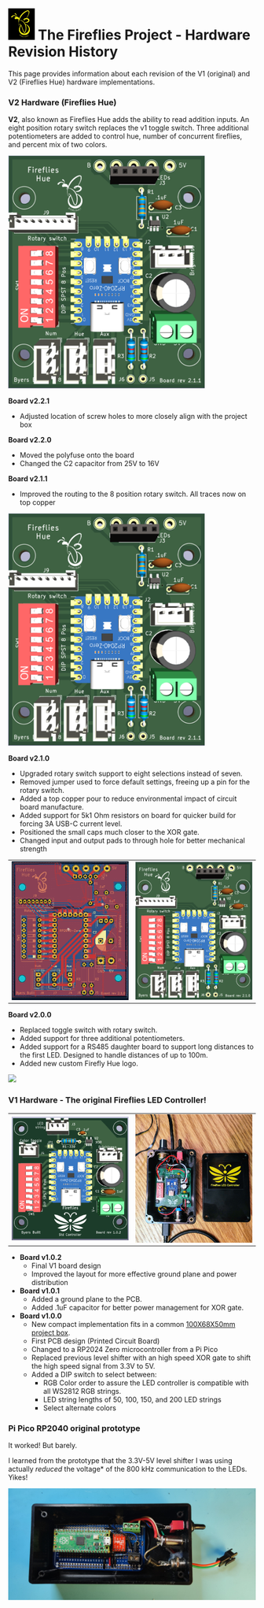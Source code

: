 # <img src="./assets/Fireflies_logo_2_0.png" height = 64px > The Fireflies Project - Hardware Revision History
This page provides information about each revision of the V1 (original) and V2 (Fireflies Hue) hardware implementations.

### V2 Hardware (Fireflies Hue)

**V2**, also known as Fireflies Hue adds the ability to read addition inputs.  An eight position rotary switch replaces the v1 toggle switch. Three additional potentiometers are added to control hue, number of concurrent fireflies, and percent mix of two colors.

<p align="left">
<img src="./assets/Fireflies_hue_v2_1_1_3d.png" width=400px>
</p>

**Board v2.2.1**
* Adjusted location of screw holes to more closely align with the project box

**Board v2.2.0**
* Moved the polyfuse onto the board
* Changed the C2 capacitor from 25V to 16V

**Board v2.1.1**
* Improved the routing to the 8 position rotary switch.  All traces now on top copper

<p align="left">
<img src="./assets/Fireflies_hue_v2_1_1_3d.png" width=400px)
</p>
	
**Board v2.1.0**
* Upgraded rotary switch support to eight selections instead of seven.
* Removed jumper used to force default settings, freeing up a pin for the rotary switch.
* Added a top copper pour to reduce environmental impact of circuit board manufacture.
* Added support for 5k1 Ohm resistors on board for quicker build for forcing 3A USB-C current level.
* Positioned the small caps much closer to the XOR gate.
* Changed input and output pads to through hole for better mechanical strength

<table>
  <tr>
    <td>
    	<img src="./assets/Fireflies_hue_v2_1_0_top.png"  alt="1" width = 400px >
	</td>
    <td>
    	<img src="./assets/Fireflies_hue_v2_1_0_3d_top.png" alt="2" width = 400px >
    </td>
  </tr> 
</table>

	
**Board v2.0.0**
- Replaced toggle switch with rotary switch.
- Added support for three additional potentiometers.
- Added support for a RS485 daughter board to support long distances to the first LED.  Designed to handle distances of up to 100m.
- Added new custom Firefly Hue logo.

<p align="left">
<img src="./assets/Fireflies_Hue_v2_0_0_with_parts.png" width = 400)
</p>

### V1 Hardware - The original Fireflies LED Controller!
<table>
  <tr>
    <td>
    	<img src="./assets/Fireflies_std_v1_0_2.png"  alt="1" width = 400px >
	</td>
    <td>
    	<img src="./assets/Fireflies_v1_box_w_lid.jpg" alt="2" width = 400px >
    </td>
  </tr> 
</table>

* **Board v1.0.2**
  * Final V1 board design
  * Improved the layout for more effective ground plane and power distribution
* **Board v1.0.1**
  * Added a ground plane to the PCB.
  * Added .1uF capacitor for better power management for XOR gate.
* **Board v1.0.0**
  * New compact implementation fits in a common [100X68X50mm project box](https://www.amazon.com/gp/product/B07RTYYHK7).
  * First PCB design (Printed Circuit Board)
  * Changed to a RP2024 Zero microcontroller from a Pi Pico
  * Replaced previous level shifter with an high speed XOR gate to shift the high speed signal from 3.3V to 5V.
  * Added a DIP switch to select between:
    * RGB Color order to assure the LED controller is compatible with all WS2812 RGB strings.
    * LED string lengths of 50, 100, 150, and 200 LED strings
    * Select alternate colors

### Pi Pico RP2040 original prototype

It worked! But barely.

I learned from the prototype that the 3.3V-5V level shifter I was using actually *reduced* the voltage* of the 800 kHz communication to the LEDs.  Yikes!

![](./assets/Fireflies_pi_pico_prototype.jpg)



